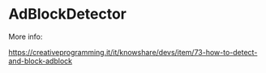 AdBlockDetector
===============

More info:

https://creativeprogramming.it/it/knowshare/devs/item/73-how-to-detect-and-block-adblock
